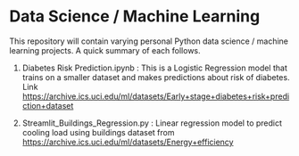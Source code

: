 # Data Science / Machine Learning

This repository will contain varying personal Python data science / machine learning projects. A quick summary of each follows.

1) Diabetes Risk Prediction.ipynb : 
This is a Logistic Regression model that trains on a smaller dataset and makes predictions about risk of diabetes. Link https://archive.ics.uci.edu/ml/datasets/Early+stage+diabetes+risk+prediction+dataset

2) Streamlit_Buildings_Regression.py : 
Linear regression model to predict cooling load using buildings dataset from https://archive.ics.uci.edu/ml/datasets/Energy+efficiency
